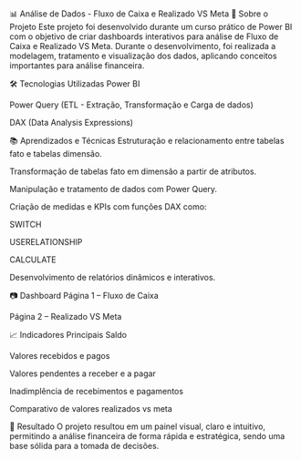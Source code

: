 📊 Análise de Dados - Fluxo de Caixa e Realizado VS Meta
📌 Sobre o Projeto
Este projeto foi desenvolvido durante um curso prático de Power BI com o objetivo de criar dashboards interativos para análise de Fluxo de Caixa e Realizado VS Meta.
Durante o desenvolvimento, foi realizada a modelagem, tratamento e visualização dos dados, aplicando conceitos importantes para análise financeira.

🛠️ Tecnologias Utilizadas
Power BI

Power Query (ETL - Extração, Transformação e Carga de dados)

DAX (Data Analysis Expressions)

📚 Aprendizados e Técnicas
Estruturação e relacionamento entre tabelas fato e tabelas dimensão.

Transformação de tabelas fato em dimensão a partir de atributos.

Manipulação e tratamento de dados com Power Query.

Criação de medidas e KPIs com funções DAX como:

SWITCH

USERELATIONSHIP

CALCULATE

Desenvolvimento de relatórios dinâmicos e interativos.

📷 Dashboard
Página 1 – Fluxo de Caixa

Página 2 – Realizado VS Meta

📈 Indicadores Principais
Saldo

Valores recebidos e pagos

Valores pendentes a receber e a pagar

Inadimplência de recebimentos e pagamentos

Comparativo de valores realizados vs meta

🚀 Resultado
O projeto resultou em um painel visual, claro e intuitivo, permitindo a análise financeira de forma rápida e estratégica, sendo uma base sólida para a tomada de decisões.
